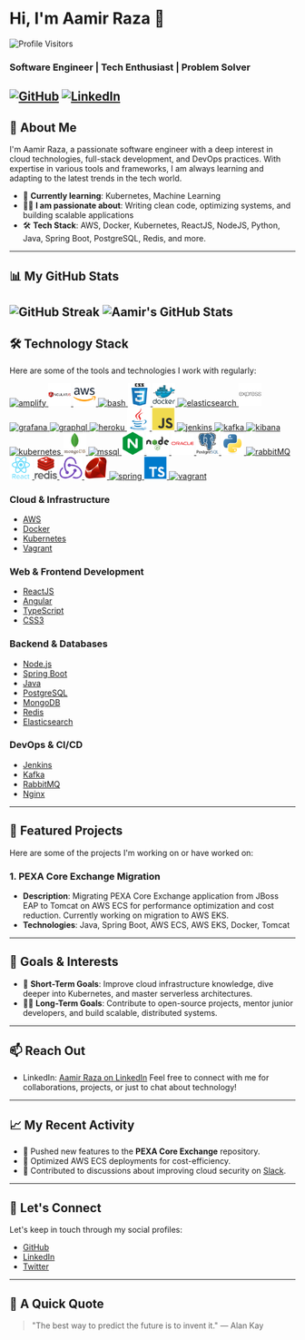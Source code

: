# Hi, I'm Aamir Raza :wave:
![Profile Visitors](https://komarev.com/ghpvc/?username=pexa-araza&style=flat-square&color=blueviolet&label=Profile+Visitors)
### Software Engineer | Tech Enthusiast | Problem Solver
[![GitHub](https://img.shields.io/badge/GitHub-000000?style=for-the-badge&logo=GitHub&logoColor=white)](https://github.com/pexa-araza)
[![LinkedIn](https://img.shields.io/badge/LinkedIn-0e76a8?style=for-the-badge&logo=Linkedin&logoColor=white)](https://www.linkedin.com/in/aamirbi/)
---
## :rocket: About Me
I'm Aamir Raza, a passionate software engineer with a deep interest in cloud technologies, full-stack development, and DevOps practices. With expertise in various tools and frameworks, I am always learning and adapting to the latest trends in the tech world.
- :seedling: **Currently learning**: Kubernetes, Machine Learning
- :technologist: **I am passionate about**: Writing clean code, optimizing systems, and building scalable applications
- :hammer_and_wrench: **Tech Stack**: AWS, Docker, Kubernetes, ReactJS, NodeJS, Python, Java, Spring Boot, PostgreSQL, Redis, and more.
---
## :bar_chart: My GitHub Stats
![GitHub Streak](https://github-readme-streak-stats.herokuapp.com?user=pexa-araza&theme=cobalt&date_format=j%20M%5B%20Y%5D&background=000000&border=7536B2&stroke=9243DD&ring=89502D&fire=FF9554&currStreakNum=D280FF&sideNums=BC52FF&currStreakLabel=64EAE2&sideLabels=48A8A2&dates=A42EE5)
![Aamir's GitHub Stats](https://github-readme-stats.vercel.app/api?username=pexa-araza&show_icons=true&theme=solarized-light)
---
## :hammer_and_wrench: Technology Stack
Here are some of the tools and technologies I work with regularly:

<p align="left"> <a href="https://aws.amazon.com/amplify/" target="_blank" rel="noreferrer"> <img src="https://docs.amplify.aws/assets/logo-dark.svg" alt="amplify" width="40" height="40"/> </a> <a href="https://angular.io" target="_blank" rel="noreferrer"> <img src="https://raw.githubusercontent.com/devicons/devicon/master/icons/angularjs/angularjs-original-wordmark.svg" alt="angularjs" width="40" height="40"/> </a> <a href="https://aws.amazon.com" target="_blank" rel="noreferrer"> <img src="https://raw.githubusercontent.com/devicons/devicon/master/icons/amazonwebservices/amazonwebservices-original-wordmark.svg" alt="aws" width="40" height="40"/> </a> <a href="https://www.gnu.org/software/bash/" target="_blank" rel="noreferrer"> <img src="https://www.vectorlogo.zone/logos/gnu_bash/gnu_bash-icon.svg" alt="bash" width="40" height="40"/> </a> <a href="https://www.w3schools.com/css/" target="_blank" rel="noreferrer"> <img src="https://raw.githubusercontent.com/devicons/devicon/master/icons/css3/css3-original-wordmark.svg" alt="css3" width="40" height="40"/> </a> <a href="https://www.docker.com/" target="_blank" rel="noreferrer"> <img src="https://raw.githubusercontent.com/devicons/devicon/master/icons/docker/docker-original-wordmark.svg" alt="docker" width="40" height="40"/> </a> <a href="https://www.elastic.co" target="_blank" rel="noreferrer"> <img src="https://www.vectorlogo.zone/logos/elastic/elastic-icon.svg" alt="elasticsearch" width="40" height="40"/> </a> <a href="https://expressjs.com" target="_blank" rel="noreferrer"> <img src="https://raw.githubusercontent.com/devicons/devicon/master/icons/express/express-original-wordmark.svg" alt="express" width="40" height="40"/> </a> <a href="https://grafana.com" target="_blank" rel="noreferrer"> <img src="https://www.vectorlogo.zone/logos/grafana/grafana-icon.svg" alt="grafana" width="40" height="40"/> </a> <a href="https://graphql.org" target="_blank" rel="noreferrer"> <img src="https://www.vectorlogo.zone/logos/graphql/graphql-icon.svg" alt="graphql" width="40" height="40"/> </a> <a href="https://heroku.com" target="_blank" rel="noreferrer"> <img src="https://www.vectorlogo.zone/logos/heroku/heroku-icon.svg" alt="heroku" width="40" height="40"/> </a> <a href="https://www.java.com" target="_blank" rel="noreferrer"> <img src="https://raw.githubusercontent.com/devicons/devicon/master/icons/java/java-original.svg" alt="java" width="40" height="40"/> </a> <a href="https://developer.mozilla.org/en-US/docs/Web/JavaScript" target="_blank" rel="noreferrer"> <img src="https://raw.githubusercontent.com/devicons/devicon/master/icons/javascript/javascript-original.svg" alt="javascript" width="40" height="40"/> </a> <a href="https://www.jenkins.io" target="_blank" rel="noreferrer"> <img src="https://www.vectorlogo.zone/logos/jenkins/jenkins-icon.svg" alt="jenkins" width="40" height="40"/> </a> <a href="https://kafka.apache.org/" target="_blank" rel="noreferrer"> <img src="https://www.vectorlogo.zone/logos/apache_kafka/apache_kafka-icon.svg" alt="kafka" width="40" height="40"/> </a> <a href="https://www.elastic.co/kibana" target="_blank" rel="noreferrer"> <img src="https://www.vectorlogo.zone/logos/elasticco_kibana/elasticco_kibana-icon.svg" alt="kibana" width="40" height="40"/> </a> <a href="https://kubernetes.io" target="_blank" rel="noreferrer"> <img src="https://www.vectorlogo.zone/logos/kubernetes/kubernetes-icon.svg" alt="kubernetes" width="40" height="40"/> </a> <a href="https://www.mongodb.com/" target="_blank" rel="noreferrer"> <img src="https://raw.githubusercontent.com/devicons/devicon/master/icons/mongodb/mongodb-original-wordmark.svg" alt="mongodb" width="40" height="40"/> </a> <a href="https://www.microsoft.com/en-us/sql-server" target="_blank" rel="noreferrer"> <img src="https://www.svgrepo.com/show/303229/microsoft-sql-server-logo.svg" alt="mssql" width="40" height="40"/> </a> <a href="https://www.nginx.com" target="_blank" rel="noreferrer"> <img src="https://raw.githubusercontent.com/devicons/devicon/master/icons/nginx/nginx-original.svg" alt="nginx" width="40" height="40"/> </a> <a href="https://nodejs.org" target="_blank" rel="noreferrer"> <img src="https://raw.githubusercontent.com/devicons/devicon/master/icons/nodejs/nodejs-original-wordmark.svg" alt="nodejs" width="40" height="40"/> </a> <a href="https://www.oracle.com/" target="_blank" rel="noreferrer"> <img src="https://raw.githubusercontent.com/devicons/devicon/master/icons/oracle/oracle-original.svg" alt="oracle" width="40" height="40"/> </a> <a href="https://www.postgresql.org" target="_blank" rel="noreferrer"> <img src="https://raw.githubusercontent.com/devicons/devicon/master/icons/postgresql/postgresql-original-wordmark.svg" alt="postgresql" width="40" height="40"/> </a> <a href="https://www.python.org" target="_blank" rel="noreferrer"> <img src="https://raw.githubusercontent.com/devicons/devicon/master/icons/python/python-original.svg" alt="python" width="40" height="40"/> </a> <a href="https://www.rabbitmq.com" target="_blank" rel="noreferrer"> <img src="https://www.vectorlogo.zone/logos/rabbitmq/rabbitmq-icon.svg" alt="rabbitMQ" width="40" height="40"/> </a> <a href="https://reactjs.org/" target="_blank" rel="noreferrer"> <img src="https://raw.githubusercontent.com/devicons/devicon/master/icons/react/react-original-wordmark.svg" alt="react" width="40" height="40"/> </a> <a href="https://redis.io" target="_blank" rel="noreferrer"> <img src="https://raw.githubusercontent.com/devicons/devicon/master/icons/redis/redis-original-wordmark.svg" alt="redis" width="40" height="40"/> </a> <a href="https://redux.js.org" target="_blank" rel="noreferrer"> <img src="https://raw.githubusercontent.com/devicons/devicon/master/icons/redux/redux-original.svg" alt="redux" width="40" height="40"/> </a> <a href="https://www.ruby-lang.org/en/" target="_blank" rel="noreferrer"> <img src="https://raw.githubusercontent.com/devicons/devicon/master/icons/ruby/ruby-original.svg" alt="ruby" width="40" height="40"/> </a> <a href="https://spring.io/" target="_blank" rel="noreferrer"> <img src="https://www.vectorlogo.zone/logos/springio/springio-icon.svg" alt="spring" width="40" height="40"/> </a> <a href="https://www.typescriptlang.org/" target="_blank" rel="noreferrer"> <img src="https://raw.githubusercontent.com/devicons/devicon/master/icons/typescript/typescript-original.svg" alt="typescript" width="40" height="40"/> </a> <a href="https://www.vagrantup.com/" target="_blank" rel="noreferrer"> <img src="https://www.vectorlogo.zone/logos/vagrantup/vagrantup-icon.svg" alt="vagrant" width="40" height="40"/> </a> </p>

### Cloud & Infrastructure
- [AWS](https://aws.amazon.com)
- [Docker](https://www.docker.com)
- [Kubernetes](https://kubernetes.io)
- [Vagrant](https://www.vagrantup.com/)
### Web & Frontend Development
- [ReactJS](https://reactjs.org)
- [Angular](https://angular.io)
- [TypeScript](https://www.typescriptlang.org)
- [CSS3](https://www.w3schools.com/css/)
### Backend & Databases
- [Node.js](https://nodejs.org)
- [Spring Boot](https://spring.io)
- [Java](https://www.java.com)
- [PostgreSQL](https://www.postgresql.org)
- [MongoDB](https://www.mongodb.com/)
- [Redis](https://redis.io)
- [Elasticsearch](https://www.elastic.co)
### DevOps & CI/CD
- [Jenkins](https://www.jenkins.io)
- [Kafka](https://kafka.apache.org)
- [RabbitMQ](https://www.rabbitmq.com)
- [Nginx](https://www.nginx.com)
---
## :briefcase: Featured Projects
Here are some of the projects I'm working on or have worked on:
### 1. **PEXA Core Exchange Migration**
- **Description**: Migrating PEXA Core Exchange application from JBoss EAP to Tomcat on AWS ECS for performance optimization and cost reduction. Currently working on migration to AWS EKS.
- **Technologies**: Java, Spring Boot, AWS ECS, AWS EKS, Docker, Tomcat
---
## :dart: Goals & Interests
- :rocket: **Short-Term Goals**: Improve cloud infrastructure knowledge, dive deeper into Kubernetes, and master serverless architectures.
- :teacher: **Long-Term Goals**: Contribute to open-source projects, mentor junior developers, and build scalable, distributed systems.
---
## :mailbox: Reach Out
- LinkedIn: [Aamir Raza on LinkedIn](https://www.linkedin.com/in/aamirbi/)
Feel free to connect with me for collaborations, projects, or just to chat about technology!
---
## :chart_with_upwards_trend: My Recent Activity
<!--START_SECTION:activity-->
- :tada: Pushed new features to the **PEXA Core Exchange** repository.
- :wrench: Optimized AWS ECS deployments for cost-efficiency.
- :speech_balloon: Contributed to discussions about improving cloud security on [Slack](slack://user?team=T06B3DNP9&id=U932B1YHE).
<!--END_SECTION:activity-->
---
## :bookmark_tabs: Let's Connect
Let's keep in touch through my social profiles:
- [GitHub](https://github.com/pexa-araza)
- [LinkedIn](https://www.linkedin.com/in/aamirbi/)
- [Twitter](https://twitter.com/pexa_araza)
---
## :speech_balloon: A Quick Quote
> "The best way to predict the future is to invent it." — Alan Kay
